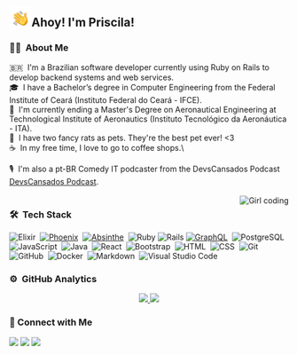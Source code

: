 

<img alt="Hand waving" src="./assets/Hand%20Wave.gif" width='40' align="left"/><h2>Ahoy! I'm Priscila!</h2>

<!-- ## 👋 &nbsp;Hey there! I'm Priscila -->

### 👩‍💻 &nbsp;About Me

🇧🇷 &nbsp;I'm a Brazilian software developer currently using Ruby on Rails to develop backend systems and web services.\
🎓 &nbsp;I have a Bachelor’s degree in Computer Engineering from the Federal Institute of Ceará (Instituto Federal do Ceará - IFCE). \
🚁 &nbsp;I'm currently ending a Master's Degree on Aeronautical Engineering at Technological Institute of Aeronautics (Instituto Tecnológico da Aeronáutica - ITA).\
🐁 &nbsp;I have two fancy rats as pets. They're the best pet ever! <3\
☕ &nbsp;In my free time, I love to go to coffee shops.\
<!-- ## 💬 &nbsp;Feel free to reach out to me for pro bono consulting and volunteering, or just for some interesting discussion.\ -->
<!-- ## ✉️ &nbsp;You can shoot me an email at avsingh@umass.edu! I'll try to respond as soon as I can.\ -->
🎙️ &nbsp;I'm also a pt-BR Comedy IT podcaster from the DevsCansados Podcast [DevsCansados Podcast](https://www.devscansados.com.br).
<br>
<br>
<img alt="Girl coding" src="https://64.media.tumblr.com/c70e8fcdf61a132a873f99db163896a2/tumblr_o48ggtdpJA1sfmahro1_400.gif" align="right"/>

### 🛠 &nbsp;Tech Stack
  
<!-- ##![Python](https://img.shields.io/badge/-Python-05122A?style=flat&logo=python)&nbsp; -->
![Elixir](https://img.shields.io/badge/-Elixir-05122A?style=flat&logo=elixir&logoColor=563D7C)&nbsp;
[![Phoenix](https://img.shields.io/badge/-Phoenix-05122A?style=flat)](https://www.phoenixframework.org/)&nbsp;
[![Absinthe](https://img.shields.io/badge/-Absinthe-05122A?style=flat)](https://absinthe-graphql.org/)&nbsp;
![Ruby](https://img.shields.io/badge/-Ruby-05122A?style=flat&logo=ruby&logoColor=ff0022)
![Rails](https://img.shields.io/badge/-Rails-05122A?style=flat&logo=ruby&logoColor=ff0022)
[![GraphQL](https://img.shields.io/badge/-GraphQL-05122A?style=flat&logo=graphql&logoColor=ff0055)](https://graphql.org/)&nbsp;
![PostgreSQL](https://img.shields.io/badge/-PostgreSQL-05122A?style=flat&logo=postgresql)&nbsp;
![JavaScript](https://img.shields.io/badge/-JavaScript-05122A?style=flat&logo=javascript&logoColor=ffe633)&nbsp;
![Java](https://img.shields.io/badge/-Java-05122A?style=flat&logo=Java&logoColor=ffe633)&nbsp;
![React](https://img.shields.io/badge/-React-05122A?style=flat&logo=react)&nbsp;
![Bootstrap](https://img.shields.io/badge/-Bootstrap-05122A?style=flat&logo=bootstrap&logoColor=563D7C)&nbsp;
![HTML](https://img.shields.io/badge/-HTML-05122A?style=flat&logo=HTML5)&nbsp;
![CSS](https://img.shields.io/badge/-CSS-05122A?style=flat&logo=CSS3&logoColor=1572B6)&nbsp;
![Git](https://img.shields.io/badge/-Git-05122A?style=flat&logo=git)&nbsp;\
![GitHub](https://img.shields.io/badge/-GitHub-05122A?style=flat&logo=github)&nbsp;
![Docker](https://img.shields.io/badge/-Docker-05122A?style=flat&logo=docker&logoColor=007ACC)&nbsp;
![Markdown](https://img.shields.io/badge/-Markdown-05122A?style=flat&logo=markdown)&nbsp;
![Visual Studio Code](https://img.shields.io/badge/-Visual%20Studio%20Code-05122A?style=flat&logo=visual-studio-code&logoColor=007ACC)&nbsp;
<!-- ##![C](https://img.shields.io/badge/-C-05122A?style=flat&logo=C&logoColor=A8B9CC)&nbsp;-->
<!-- ##![C++](https://img.shields.io/badge/-C++-05122A?style=flat&logo=C%2B%2B&logoColor=00599C)&nbsp; -->
<!-- ##![R (Statistics)](https://img.shields.io/badge/-R-05122A?style=flat&logo=R&logoColor=276DC3)\ -->

<!-- ##![Node.js](https://img.shields.io/badge/-Node.js-05122A?style=flat&logo=node.js)&nbsp; -->
<!-- ##![Django](https://img.shields.io/badge/-Django-05122A?style=flat&logo=django&logoColor=092E20)&nbsp; -->
<!-- ##![Flask](https://img.shields.io/badge/-Flask-05122A?style=flat&logo=flask)&nbsp; -->

<!-- ##![RStudio](https://img.shields.io/badge/-RStudio-05122A?style=flat&logo=rstudio)&nbsp; -->
<!-- ##![Eclipse](https://img.shields.io/badge/-Eclipse-05122A?style=flat&logo=eclipse-ide&logoColor=2C2255)\ -->
<!-- ##![Illustrator](https://img.shields.io/badge/-Illustrator-05122A?style=flat&logo=adobe-illustrator)&nbsp; -->
<!-- ##![Photoshop](https://img.shields.io/badge/-Photoshop-05122A?style=flat&logo=adobe-photoshop)&nbsp; -->
<!-- ##![InDesign](https://img.shields.io/badge/-InDesign-05122A?style=flat&logo=adobe-indesign) -->

### ⚙️ &nbsp;GitHub Analytics

<p align="center">
<a href="https://github.com/aranhaqg">
  <img height="180em" src="https://github-readme-stats-eight-theta.vercel.app/api?username=aranhaqg&show_icons=true&theme=algolia&include_all_commits=true&count_private=true"/>
  <img height="180em" src="https://github-readme-stats-eight-theta.vercel.app/api/top-langs/?username=aranhaqg&layout=compact&langs_count=8&theme=algolia"/>
</a>
</p>

### 🤝&nbsp;Connect with Me

<p align="left">
<!-- <a href="https://www.adityavsingh.com"><img src="https://img.shields.io/badge/-adityavsingh.com-3423A6?style=flat&logo=Google-Chrome&logoColor=white"/></a> -->
<a href="https://linkedin.com/in/priscilaaranha"><img src="https://img.shields.io/badge/-Priscila%20Aranha-0077B5?style=flat&logo=Linkedin&logoColor=white"/></a>
<!-- <a href="mailto:avsingh@umass.edu"><img src="https://img.shields.io/badge/-avsingh@umass.edu-D14836?style=flat&logo=Gmail&logoColor=white"/></a> -->
<a href="https://instagram.com/aranhapi"><img src="https://img.shields.io/badge/-@aranhapi__-E4405F?style=flat&logo=Instagram&logoColor=white"/></a>
<!-- <a href="https://facebook.com/AVS1508"><img src="https://img.shields.io/badge/-@AVS1508-1877F2?style=flat&logo=Facebook&logoColor=white"/></a> -->
<!-- <a href="https://www.pinterest.ca/AVS1508"><img src="https://img.shields.io/badge/-@AVS1508-BD081C?style=flat&logo=Pinterest&logoColor=white"/></a> -->
<a href="https://www.twitter.com/pihar"><img src="https://img.shields.io/badge/-@pihar-1769FF?style=flat&logo=Twitter&logoColor=white"/></a>
</p>
